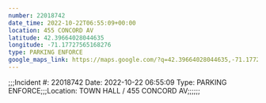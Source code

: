 ```yaml
---
number: 22018742
date_time: 2022-10-22T06:55:09+00:00
location: 455 CONCORD AV
latitude: 42.39664028044635
longitude: -71.17727565168276
type: PARKING ENFORCE
google_maps_link: https://maps.google.com/?q=42.39664028044635,-71.17727565168276
---
```


;;;Incident #: 22018742  Date: 2022-10-22 06:55:09   Type: PARKING ENFORCE;;;Location: TOWN HALL / 455 CONCORD AV;;;;;;
